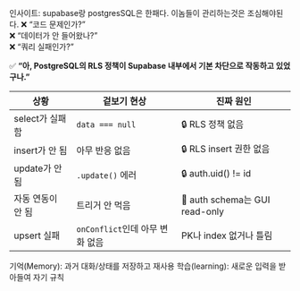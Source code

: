 인사이트: supabase랑 postgresSQL은 한패다. 이놈들이 관리하는것은 조심해야된다.
❌ “코드 문제인가?”  
❌ “데이터가 안 들어왔나?”  
❌ “쿼리 실패인가?”

✅ **“아, PostgreSQL의 RLS 정책이 Supabase 내부에서 기본 차단으로 작동하고 있었구나.”** 

| 상황          | 겉보기 현상                  | 진짜 원인                         |
| ----------- | ----------------------- | ----------------------------- |
| select가 실패함 | `data === null`         | 🔒 RLS 정책 없음                  |
| insert가 안 됨 | 아무 반응 없음                | 🔒 RLS insert 권한 없음           |
| update가 안 됨 | `.update()` 에러          | 🔒 auth.uid() != id           |
| 자동 연동이 안 됨  | 트리거 안 먹음                | 🧨 auth schema는 GUI read-only |
| upsert 실패   | `onConflict`인데 아무 변화 없음 | PK나 index 없거나 틀림              |

기억(Memory): 과거 대화/상태를 저장하고 재사용
학습(learning): 새로운 입력을 받아들여 자기 규칙